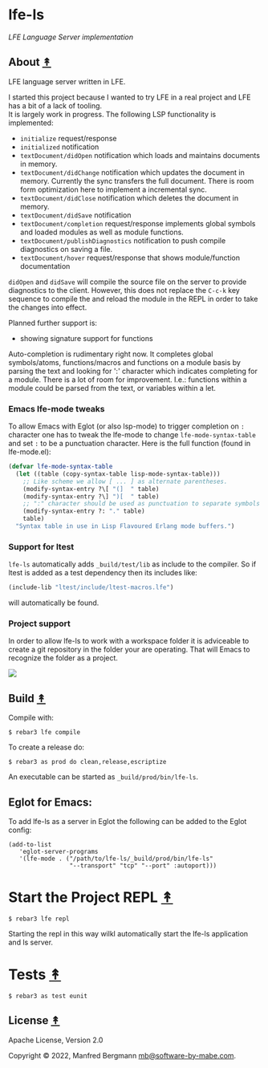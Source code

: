 # lfe-ls

*LFE Language Server implementation*

## About [&#x219F;](#table-of-contents)

LFE language server written in LFE.

I started this project because I wanted to try LFE in a real project and LFE has a bit of a lack of tooling.  
It is largely work in progress. The following LSP functionality is implemented:

- `initialize` request/response
- `initialized` notification
- `textDocument/didOpen` notification which loads and maintains documents in memory.
- `textDocument/didChange` notification which updates the document in memory. Currently the sync transfers the full document. There is room form optimization here to implement a incremental sync.
- `textDocument/didClose` notification which deletes the document in memory.
- `textDocument/didSave` notification
- `textDocument/completion` request/response implements global symbols and loaded modules as well as module functions.
- `textDocument/publishDiagnostics` notification to push compile diagnostics on saving a file.
- `textDocument/hover` request/response that shows module/function documentation

`didOpen` and `didSave` will compile the source file on the server to provide diagnostics to the client.
However, this does not replace the `C-c-k` key sequence to compile the and reload the module in the REPL in order to take the changes into effect.

Planned further support is:

- showing signature support for functions

Auto-completion is rudimentary right now. It completes global symbols/atoms, functions/macros and functions on a module basis by parsing the text and looking for ':' character which indicates completing for a module.
There is a lot of room for improvement. I.e.: functions within a module could be parsed from the text, or variables within a let.

### Emacs lfe-mode tweaks

To allow Emacs with Eglot (or also lsp-mode) to trigger completion on `:` character one has to tweak the lfe-mode to change `lfe-mode-syntax-table` and set `:` to be a punctuation character. Here is the full function (found in lfe-mode.el):

```lisp
(defvar lfe-mode-syntax-table
  (let ((table (copy-syntax-table lisp-mode-syntax-table)))
    ;; Like scheme we allow [ ... ] as alternate parentheses.
    (modify-syntax-entry ?\[ "(]  " table)
    (modify-syntax-entry ?\] ")[  " table)
    ;; ":" character should be used as punctuation to separate symbols
    (modify-syntax-entry ?: "." table)
    table)
  "Syntax table in use in Lisp Flavoured Erlang mode buffers.")
```

### Support for ltest

`lfe-ls` automatically adds `_build/test/lib` as include to the compiler.
So if ltest is added as a test dependency then its includes like: 

```lisp
(include-lib "ltest/include/ltest-macros.lfe")
```

will automatically be found.

### Project support

In order to allow lfe-ls to work with a workspace folder it is adviceable to create a git repository in the folder your are operating. That will Emacs to recognize the folder as a project.


![](docs/lfe-ls.gif)

## Build [&#x219F;](#table-of-contents)

Compile with:

```shell
$ rebar3 lfe compile
```

To create a release do:

```shell
$ rebar3 as prod do clean,release,escriptize
```

An executable can be started as `_build/prod/bin/lfe-ls`.

## Eglot for Emacs:

To add lfe-ls as a server in Eglot the following can be added to the Eglot config:

```
(add-to-list
   'eglot-server-programs
   '(lfe-mode . ("/path/to/lfe-ls/_build/prod/bin/lfe-ls"
                 "--transport" "tcp" "--port" :autoport)))
```

# Start the Project REPL [&#x219F;](#table-of-contents)

```shell
$ rebar3 lfe repl
```

Starting the repl in this way wilkl automatically start the lfe-ls application and ls server.

# Tests [&#x219F;](#table-of-contents)

```shell
$ rebar3 as test eunit
```

## License [&#x219F;](#table-of-contents)

Apache License, Version 2.0

Copyright © 2022, Manfred Bergmann <mb@software-by-mabe.com>.
